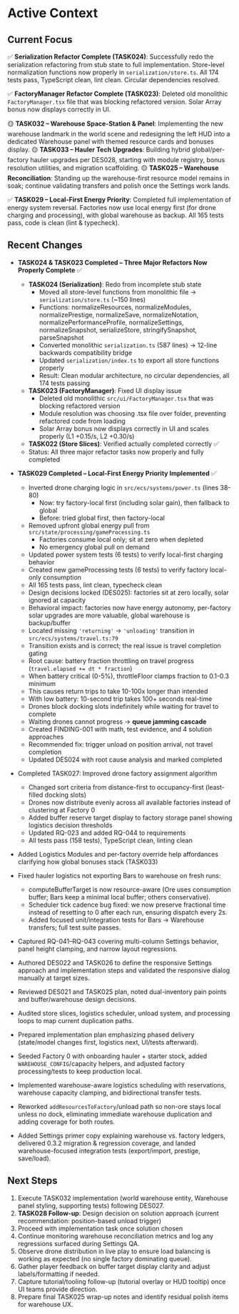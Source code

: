 # Active Context

## Current Focus

✅ **Serialization Refactor Complete (TASK024)**: Successfully redo the serialization refactoring from stub state to full implementation. Store-level normalization functions now properly in `serialization/store.ts`. All 174 tests pass, TypeScript clean, lint clean. Circular dependencies resolved.

✅ **FactoryManager Refactor Complete (TASK023)**: Deleted old monolithic `FactoryManager.tsx` file that was blocking refactored version. Solar Array bonus now displays correctly in UI.

🟡 **TASK032 – Warehouse Space-Station & Panel**: Implementing the new warehouse landmark in the world scene and redesigning the left HUD into a dedicated Warehouse panel with themed resource cards and bonuses display.
🟡 **TASK033 – Hauler Tech Upgrades**: Building hybrid global/per-factory hauler upgrades per DES028, starting with module registry, bonus resolution utilities, and migration scaffolding.
🟡 **TASK025 – Warehouse Reconciliation**: Standing up the warehouse-first resource model remains in soak; continue validating transfers and polish once the Settings work lands.

✅ **TASK029 – Local-First Energy Priority**: Completed full implementation of energy system reversal. Factories now use local energy first (for drone charging and processing), with global warehouse as backup. All 165 tests pass, code is clean (lint & typecheck).

## Recent Changes

- **TASK024 & TASK023 Completed – Three Major Refactors Now Properly Complete** ✅
  - **TASK024 (Serialization)**: Redo from incomplete stub state
    - Moved all store-level functions from monolithic file → `serialization/store.ts` (~150 lines)
    - Functions: normalizeResources, normalizeModules, normalizePrestige, normalizeSave, normalizeNotation, normalizePerformanceProfile, normalizeSettings, normalizeSnapshot, serializeStore, stringifySnapshot, parseSnapshot
    - Converted monolithic `serialization.ts` (587 lines) → 12-line backwards compatibility bridge
    - Updated `serialization/index.ts` to export all store functions properly
    - Result: Clean modular architecture, no circular dependencies, all 174 tests passing
  - **TASK023 (FactoryManager)**: Fixed UI display issue
    - Deleted old monolithic `src/ui/FactoryManager.tsx` that was blocking refactored version
    - Module resolution was choosing .tsx file over folder, preventing refactored code from loading
    - Solar Array bonus now displays correctly in UI and scales properly (L1 +0.15/s, L2 +0.30/s)
  - **TASK022 (Store Slices)**: Verified actually completed correctly ✅
  - Status: All three major refactor tasks now properly and fully completed

- **TASK029 Completed – Local-First Energy Priority Implemented** ✅
  - Inverted drone charging logic in `src/ecs/systems/power.ts` (lines 38-80)
    - Now: try factory-local first (including solar gain), then fallback to global
    - Before: tried global first, then factory-local
  - Removed upfront global energy pull from `src/state/processing/gameProcessing.ts`
    - Factories consume local only; sit at zero when depleted
    - No emergency global pull on demand
  - Updated power system tests (6 tests) to verify local-first charging behavior
  - Created new gameProcessing tests (6 tests) to verify factory local-only consumption
  - All 165 tests pass, lint clean, typecheck clean
  - Design decisions locked (DES025): factories sit at zero locally, solar ignored at capacity
  - Behavioral impact: factories now have energy autonomy, per-factory solar upgrades are more valuable, global warehouse is backup/buffer
  - Located missing `'returning'` → `'unloading'` transition in `src/ecs/systems/travel.ts:79`
  - Transition exists and is correct; the real issue is travel completion gating
  - Root cause: battery fraction throttling on travel progress (`travel.elapsed += dt * fraction`)
  - When battery critical (0-5%), throttleFloor clamps fraction to 0.1-0.3 minimum
  - This causes return trips to take 10-100x longer than intended
  - With low battery: 10-second trip takes 100+ seconds real-time
  - Drones block docking slots indefinitely while waiting for travel to complete
  - Waiting drones cannot progress → **queue jamming cascade**
  - Created FINDING-001 with math, test evidence, and 4 solution approaches
  - Recommended fix: trigger unload on position arrival, not travel completion
  - Updated DES024 with root cause analysis and marked completed

- Completed TASK027: Improved drone factory assignment algorithm
  - Changed sort criteria from distance-first to occupancy-first (least-filled docking slots)
  - Drones now distribute evenly across all available factories instead of clustering at Factory 0
  - Added buffer reserve target display to factory storage panel showing logistics decision thresholds
  - Updated RQ-023 and added RQ-044 to requirements
  - All tests pass (158 tests), TypeScript clean, linting clean

- Added Logistics Modules and per-factory override help affordances clarifying how global bonuses stack (TASK033)

- Fixed hauler logistics not exporting Bars to warehouse on fresh runs:
  - computeBufferTarget is now resource-aware (Ore uses consumption buffer; Bars keep a minimal local buffer; others conservative).
  - Scheduler tick cadence bug fixed: we now preserve fractional time instead of resetting to 0 after each run, ensuring dispatch every 2s.
  - Added focused unit/integration tests for Bars → Warehouse transfers; full test suite passes.

- Captured RQ-041–RQ-043 covering multi-column Settings behavior, panel height clamping, and narrow layout regressions.
- Authored DES022 and TASK026 to define the responsive Settings approach and implementation steps and validated the responsive dialog manually at target sizes.
- Reviewed DES021 and TASK025 plan, noted dual-inventory pain points and buffer/warehouse design decisions.
- Audited store slices, logistics scheduler, unload system, and processing loops to map current duplication paths.
- Prepared implementation plan emphasizing phased delivery (state/model changes first, logistics next, UI/tests afterward).
- Seeded Factory 0 with onboarding hauler + starter stock, added `WAREHOUSE_CONFIG`/capacity helpers, and adjusted factory processing/tests to keep production local.
- Implemented warehouse-aware logistics scheduling with reservations, warehouse capacity clamping, and bidirectional transfer tests.
- Reworked `addResourcesToFactory`/unload path so non-ore stays local unless no dock, eliminating immediate warehouse duplication and adding coverage for both routes.
- Added Settings primer copy explaining warehouse vs. factory ledgers, delivered 0.3.2 migration & regression coverage, and landed warehouse-focused integration tests (export/import, prestige, save/load).

## Next Steps

1. Execute TASK032 implementation (world warehouse entity, Warehouse panel styling, supporting tests) following DES027.
2. **TASK028 Follow-up**: Design decision on solution approach (current recommendation: position-based unload trigger)
3. Proceed with implementation task once solution chosen
4. Continue monitoring warehouse reconciliation metrics and log any regressions surfaced during Settings QA.
5. Observe drone distribution in live play to ensure load balancing is working as expected (no single factory dominating queue).
6. Gather player feedback on buffer target display clarity and adjust labels/formatting if needed.
7. Capture tutorial/tooling follow-up (tutorial overlay or HUD tooltip) once UI teams provide direction.
8. Prepare final TASK025 wrap-up notes and identify residual polish items for warehouse UX.
